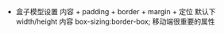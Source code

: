 - 盒子模型设置 
   内容 + padding + border + margin + 定位
   默认下 width/height 内容
   box-sizing:border-box;    移动端很重要的属性